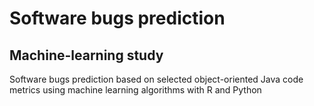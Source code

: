 # Software bugs prediction
## Machine-learning study

Software bugs prediction based on selected object-oriented Java code metrics using machine learning algorithms with R and Python
